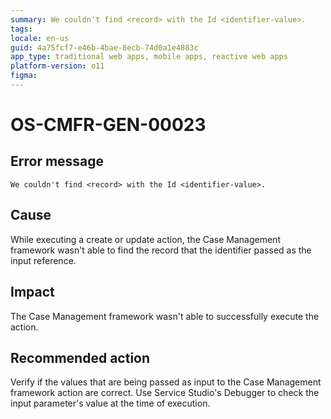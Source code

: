 ```yaml
---
summary: We couldn't find <record> with the Id <identifier-value>.
tags:
locale: en-us
guid: 4a75fcf7-e46b-4bae-8ecb-74d0a1e4883c
app_type: traditional web apps, mobile apps, reactive web apps
platform-version: o11
figma:
---
```


# OS-CMFR-GEN-00023

## Error message

`We couldn't find <record> with the Id <identifier-value>.`

## Cause

While executing a create or update action, the Case Management framework wasn't able to find the record that the identifier passed as the input reference.

## Impact

The Case Management framework wasn't able to successfully execute the action.

## Recommended action

Verify if the values that are being passed as input to the Case Management framework action are correct. Use Service Studio's Debugger to check the input parameter's value at the time of execution.
